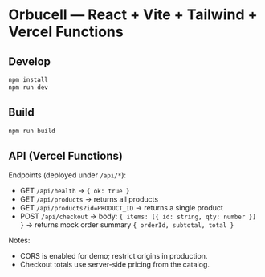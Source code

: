 # Orbucell — React + Vite + Tailwind + Vercel Functions

## Develop

```bash
npm install
npm run dev
```

## Build

```bash
npm run build
```

## API (Vercel Functions)

Endpoints (deployed under `/api/*`):

- GET `/api/health` → `{ ok: true }`
- GET `/api/products` → returns all products
- GET `/api/products?id=PRODUCT_ID` → returns a single product
- POST `/api/checkout` → body: `{ items: [{ id: string, qty: number }] }` → returns mock order summary `{ orderId, subtotal, total }`

Notes:
- CORS is enabled for demo; restrict origins in production.
- Checkout totals use server-side pricing from the catalog.
